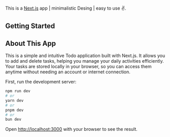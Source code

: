 This is a [Next.js](https://nextjs.org) app | minimalistic Desing | easy to use ✌️.

## Getting Started

## About This App

This is a simple and intuitive Todo application built with Next.js. It allows you to add and delete tasks, helping you manage your daily activities efficiently. Your tasks are stored locally in your browser, so you can access them anytime without needing an account or internet connection.

First, run the development server:

```bash
npm run dev
# or
yarn dev
# or
pnpm dev
# or
bun dev
```

Open [http://localhost:3000](http://localhost:3000) with your browser to see the result.
